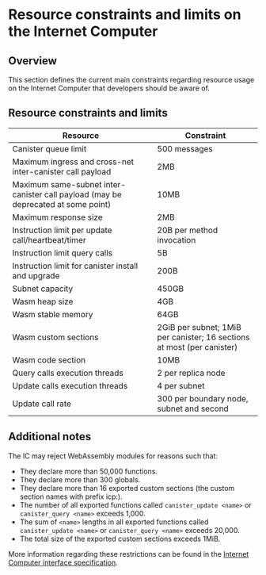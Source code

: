 # Resource constraints and limits on the Internet Computer

## Overview

This section defines the current main constraints regarding resource usage on the Internet Computer that developers should be aware of.

## Resource constraints and limits

| Resource          | Constraint            |
|-------------------|-----------------------|
| Canister queue limit | 500 messages        |
| Maximum ingress and cross-net inter-canister call payload | 2MB |
| Maximum same-subnet inter-canister call payload (may be deprecated at some point)| 10MB |
| Maximum response size | 2MB |
| Instruction limit per update call/heartbeat/timer | 20B per method invocation |
| Instruction limit query calls | 5B |
| Instruction limit for canister install and upgrade | 200B |
| Subnet capacity | 450GB |
| Wasm heap size | 4GB |
| Wasm stable memory | 64GB |
| Wasm custom sections| 2GiB per subnet; 1MiB per canister; 16 sections at most (per canister)|
| Wasm code section | 10MB |
| Query calls execution threads | 2 per replica node |
| Update calls execution threads | 4 per subnet |
| Update call rate | 300 per boundary node, subnet and second |


## Additional notes

The IC may reject WebAssembly modules for reasons such that:

- They declare more than 50,000 functions.
- They declare more than 300 globals.
- They declare more than 16 exported custom sections (the custom section names with prefix icp:).
- The number of all exported functions called `canister_update <name>` or `canister_query <name>` exceeds 1,000.
- The sum of `<name>` lengths in all exported functions called `canister_update <name>` or `canister_query <name>` exceeds 20,000.
- The total size of the exported custom sections exceeds 1MiB.

More information regarding these restrictions can be found in the [Internet Computer interface specification](https://internetcomputer.org/docs/current/references/ic-interface-spec/#system-api-module).
